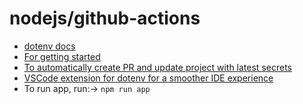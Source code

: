 # nodejs/github-actions

- [dotenv docs](https://www.dotenv.org/docs/)
- [For getting started](https://www.dotenv.org/docs/languages/nodejs/github-actions)
- [To automatically create PR and update project with latest secrets](https://www.dotenv.org/docs/addons/github)
- [VSCode extension for dotenv for a smoother IDE experience](https://marketplace.visualstudio.com/items?itemName=dotenv.dotenv-vscode)
- To run app, run:->  `npm run app`